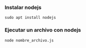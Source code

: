 ### Instalar nodejs
```
sudo apt install nodejs
```
### Ejecutar un archivo con nodejs
```
node nombre_archivo.js
```
